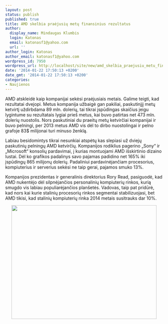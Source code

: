 ```yaml
---
layout: post
status: publish
published: true
title: AMD skelbia praėjusių metų finansinius rezultatus
author:
  display_name: Mindaugas Klumbis
  login: Katonas
  email: katonasf1@yahoo.com
  url: ''
author_login: Katonas
author_email: katonasf1@yahoo.com
wordpress_id: 7950
wordpress_url: http://localhost/site/new/amd_skelbia_praejusiu_metu_finansinius_rezultatus/
date: '2014-01-22 17:50:13 +0200'
date_gmt: '2014-01-22 17:50:13 +0200'
categories:
- Naujienos
---
```

<p>
	AMD atskleidė kaip kompanijai sekėsi praėjusiais metais. Galime teigti, kad rezultatai dvejopi. Metus kompanija užbaigė gan pakiliai, paskutinįjį metų ketvirtį uždirbdama 89 mln. dolerių, tai tikrai įspūdingas skaičius jeigu lygintume su rezultatais lygiai prie&scaron; metus, kai buvo patirtas net 473 mln. dolerių nuostolis. Nors paskutiniai du praeitų metų ketvirčiai kompanijai ir buvo pelningi, per 2013 metus AMD vis dėl to dirbo nuostolingai ir pelno grafoje 83$ milijonai turi minuso ženklą.</p>
<p>
	Labiau besidomintys tikrai nesunkiai atspėtų kas slepiasi už dviejų paskutinių pelningų AMD ketvirčių. Kompanijos rodiklius pagerino &bdquo;Sony&ldquo; ir &bdquo;Microsoft&ldquo; konsolių pardavimai, į kurias montuojami AMD i&scaron;skirtinio dizaino lustai. Dėl ko grafikos padalinys savo pajamas padidino net 165% iki įspūdingų 865 milijonų dolerių. Padaliniui pardavinėjančiam procesorius, kompiuterius ir serverius sekėsi ne taip gerai, pajamos smuko 13%.</p>
<p>
	Kompanijos prezidentas ir generalinis direktorius Rory Read, pasiguodė, kad AMD nukentėjo dėl silpnėjančios personalinių kompiuterių rinkos, kurią smugdo vis labiau populiarėjančios plan&scaron;etės. Vadovas, taip pat pridūrė, kad nors kai kurie stalinių procesorių rinkos segmentai stabilizuojasi, bet AMD tikisi, kad stalinių kompiuterių rinka 2014 metais susitrauks dar 10%.</p>
<p style="text-align: center;">
	<a href="http://technews.lt/userfiles/AMD_Q4_2013_results_01.jpg"><img alt="" src="http://technews.lt/userfiles/AMD_Q4_2013_results_01.jpg" style="width: 464px; height: 363px;" /></a></p>

